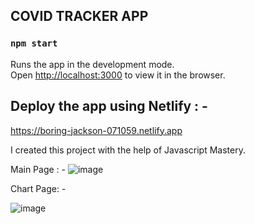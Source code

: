 
 ## COVID TRACKER APP ##

### `npm start`

Runs the app in the development mode.<br />
Open [http://localhost:3000](http://localhost:3000) to view it in the browser.


## Deploy the app using Netlify : -
https://boring-jackson-071059.netlify.app



I created this project with the help of Javascript Mastery.


Main Page : - 
![image](https://res.cloudinary.com/singhprateek089/image/upload/v1595174860/Screenshot_9_cpdv8z.png)

Chart Page: - 

![image](https://res.cloudinary.com/singhprateek089/image/upload/v1595174972/Screenshot_10_cllp7p.png)
